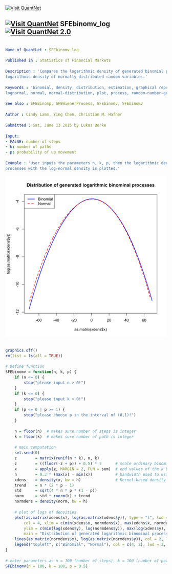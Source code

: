 
[<img src="https://github.com/QuantLet/Styleguide-and-Validation-procedure/blob/master/pictures/banner.png" alt="Visit QuantNet">](http://quantlet.de/index.php?p=info)

## [<img src="https://github.com/QuantLet/Styleguide-and-Validation-procedure/blob/master/pictures/qloqo.png" alt="Visit QuantNet">](http://quantlet.de/) **SFEbinomv_log** [<img src="https://github.com/QuantLet/Styleguide-and-Validation-procedure/blob/master/pictures/QN2.png" width="60" alt="Visit QuantNet 2.0">](http://quantlet.de/d3/ia)

```yaml

Name of QuantLet : SFEbinomv_log

Published in : Statistics of Financial Markets

Description : 'Compares the logarithmic density of generated binomial processes with the
logarithmic density of normally distributed random variables.'

Keywords : 'binomial, density, distribution, estimation, graphical representation, kernel,
lognormal, normal, normal-distribution, plot, process, random-number-generation'

See also : SFEBinomp, SFEWienerProcess, SFEbinomv, SFEbinomv

Author : Cindy Lamm, Ying Chen, Christian M. Hafner

Submitted : Sat, June 13 2015 by Lukas Borke

Input: 
- FALSE: number of steps
- k: number of paths
- p: probability of up movement

Example : 'User inputs the parameters n, k, p, then the logarithmic density of generated binomial
processes with the log-normal density is plotted.'

```

![Picture1](SFEbinomv_log-1.png)


```r

graphics.off()
rm(list = ls(all = TRUE))

# Define function
SFEbinomv = function(n, k, p) {
    if (n <= 0) {
        stop("please input n > 0!")
    }
    if (k <= 0) {
        stop("please input k > 0!")
    }
    if (p <= 0 | p >= 1) {
        stop("please choose p in the interval of (0,1)!")
    }
    
    n = floor(n)  # makes sure number of steps is integer
    k = floor(k)  # makes sure number of path is integer
    
    # main computation
    set.seed(0)
    z        = matrix(runif(n * k), n, k)
    z        = ((floor(-z + p)) + 0.5) * 2      # scale ordinary binomial processes
    x        = apply(z, MARGIN = 2, FUN = sum)  # end values of the k binomial processes
    h        = 0.3 * (max(x) - min(x))          # bandwidth used to estimate the density of end values
    xdens    = density(x, bw = h)               # Kernel-based density estimation with specified bandwidth
    trend    = n * (2 * p - 1)
    std      = sqrt(4 * n * p * (1 - p))
    norm     = std * rnorm(k) + trend
    normdens = density(norm, bw = h)
    
    # plot of logs of densities
    plot(as.matrix(xdens$x), log(as.matrix(xdens$y)), type = "l", lwd = 2, 
        col = 4, xlim = c(min(xdens$x, normdens$x), max(xdens$x, normdens$x)), 
        ylim = c(min(log(xdens$y), log(normdens$y)), max(log(xdens$y), log(normdens$y))), 
        main = "Distribution of generated logarithmic binominal processes")
    lines(as.matrix(normdens$x), log(as.matrix(normdens$y)), col = 2, lwd = 2, lty = 2)
    legend("topleft", c("Binomial", "Normal"), col = c(4, 2), lwd = 2, lty = 1:2)
}

# enter parameters as n = 100 (number of steps), k = 100 (number of paths), p = 0.5 (probability of up movement)
SFEbinomv(n = 100, k = 100, p = 0.5) 

```
